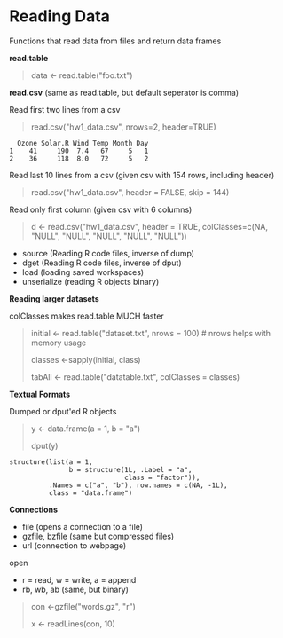 Reading Data
============

Functions that read data from files and return data frames

**read.table**

> data <- read.table("foo.txt")

**read.csv** (same as read.table, but default seperator is comma)

Read first two lines from a csv

> read.csv("hw1_data.csv", nrows=2, header=TRUE)

      Ozone Solar.R Wind Temp Month Day
    1    41     190  7.4   67     5   1
    2    36     118  8.0   72     5   2

Read last 10 lines from a csv (given csv with 154 rows, including header)

> read.csv("hw1_data.csv", header = FALSE, skip = 144)

Read only first column (given csv with 6 columns)

> d <- read.csv("hw1_data.csv", header = TRUE, colClasses=c(NA, "NULL", "NULL", "NULL", "NULL", "NULL"))


* source (Reading R code files, inverse of dump)
* dget (Reading R code files, inverse of dput)
* load (loading saved workspaces)
* unserialize (reading R objects binary)


**Reading larger datasets**

colClasses makes read.table MUCH faster

> initial <- read.table("dataset.txt", nrows = 100) # nrows helps with memory usage
>
> classes <-sapply(initial, class)
>
> tabAll <- read.table("datatable.txt", colClasses = classes)

**Textual Formats**

Dumped or dput'ed R objects


> y <- data.frame(a = 1, b = "a")
>
> dput(y)

    structure(list(a = 1,
    			   b = structure(1L, .Label = "a", 
    							 class = "factor")), 
    		  .Names = c("a", "b"), row.names = c(NA, -1L), 
    		  class = "data.frame")

**Connections**

* file (opens a connection to a file)
* gzfile, bzfile (same but compressed files)
* url (connection to webpage)

open

* r = read, w = write, a = append
* rb, wb, ab (same, but binary)

> con <-gzfile("words.gz", "r")
>
> x <- readLines(con, 10)

